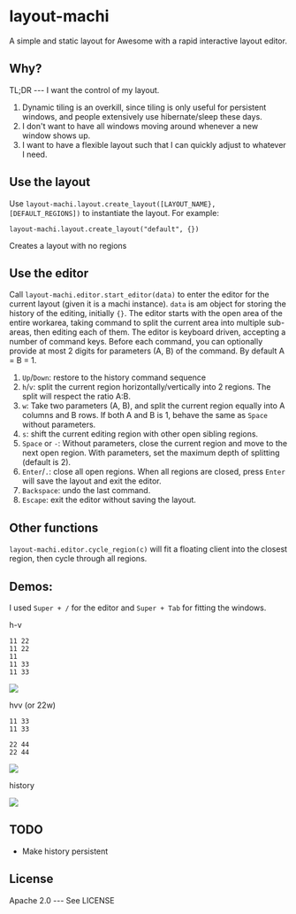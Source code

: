 # layout-machi

A simple and static layout for Awesome with a rapid interactive layout editor.

## Why?

TL;DR --- I want the control of my layout.

1. Dynamic tiling is an overkill, since tiling is only useful for persistent windows, and people extensively use hibernate/sleep these days.
2. I don't want to have all windows moving around whenever a new window shows up. 
3. I want to have a flexible layout such that I can quickly adjust to whatever I need.

## Use the layout

Use `layout-machi.layout.create_layout([LAYOUT_NAME}, [DEFAULT_REGIONS])` to instantiate the layout.
For example:

```
layout-machi.layout.create_layout("default", {})
```

Creates a layout with no regions

## Use the editor

Call `layout-machi.editor.start_editor(data)` to enter the editor for the current layout (given it is a machi instance).
`data` is am object for storing the history of the editing, initially `{}`. 
The editor starts with the open area of the entire workarea, taking command to split the current area into multiple sub-areas, then editing each of them. 
The editor is keyboard driven, accepting a number of command keys.
Before each command, you can optionally provide at most 2 digits for parameters (A, B) of the command.
By default A = B = 1.

1. `Up`/`Down`: restore to the history command sequence 
2. `h`/`v`: split the current region horizontally/vertically into 2 regions. The split will respect the ratio A:B. 
3. `w`: Take two parameters (A, B), and split the current region equally into A columns and B rows. If both A and B is 1, behave the same as `Space` without parameters.
4. `s`: shift the current editing region with other open sibling regions.
5. `Space` or `-`: Without parameters, close the current region and move to the next open region. With parameters, set the maximum depth of splitting (default is 2).
6. `Enter`/`.`: close all open regions. When all regions are closed, press `Enter` will save the layout and exit the editor. 
7. `Backspace`: undo the last command.
8. `Escape`: exit the editor without saving the layout.

## Other functions

`layout-machi.editor.cycle_region(c)` will fit a floating client into the closest region, then cycle through all regions. 

## Demos:

I used `Super + /` for the editor and `Super + Tab` for fitting the windows.


h-v

```
11 22
11 22
11 
11 33
11 33
```

![](https://i.imgur.com/QbvMRTW.gif)


hvv (or 22w)

```
11 33
11 33

22 44
22 44
```

![](https://i.imgur.com/xJebxcF.gif)


history

![](https://i.imgur.com/gzFr48V.gif)

## TODO

 - Make history persistent
 
## License

Apache 2.0 --- See LICENSE
